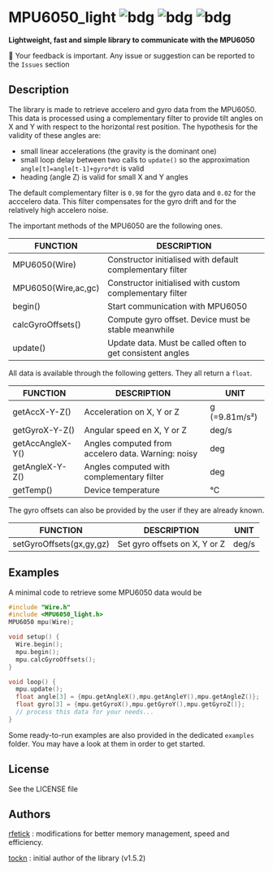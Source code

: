 # MPU6050_light ![bdg](https://img.shields.io/github/license/rfetick/MPU6050_light) ![bdg](https://img.shields.io/github/v/release/rfetick/MPU6050_light) ![bdg](https://img.shields.io/github/commits-since/rfetick/MPU6050_light/latest)

**Lightweight, fast and simple library to communicate with the MPU6050**

:arrows_counterclockwise: Your feedback is important. Any issue or suggestion can be reported to the `Issues` section


## Description

The library is made to retrieve accelero and gyro data from the MPU6050. This data is processed using a complementary filter to provide tilt angles on X and Y with respect to the horizontal rest position. The hypothesis for the validity of these angles are:
* small linear accelerations (the gravity is the dominant one)
* small loop delay between two calls to `update()` so the approximation `angle[t]=angle[t-1]+gyro*dt` is valid
* heading (angle Z) is valid for small X and Y angles

The default complementary filter is `0.98` for the gyro data and `0.02` for the acccelero data. This filter compensates for the gyro drift and for the relatively high accelero noise.

The important methods of the MPU6050 are the following ones.

| FUNCTION            | DESCRIPTION                                                |
|---------------------|------------------------------------------------------------|
| MPU6050(Wire)       | Constructor initialised with default complementary filter  |
| MPU6050(Wire,ac,gc) | Constructor initialised with custom complementary filter   |
| begin()             | Start communication with MPU6050                           |
| calcGyroOffsets()   | Compute gyro offset. Device must be stable meanwhile       |
| update()            | Update data. Must be called often to get consistent angles |

All data is available through the following getters. They all return a `float`.

| FUNCTION         | DESCRIPTION                                        | UNIT          |
|------------------|----------------------------------------------------|---------------|
| getAccX-Y-Z()    | Acceleration on X, Y or Z                          | g (=9.81m/s²) |
| getGyroX-Y-Z()   | Angular speed en X, Y or Z                         | deg/s         |
| getAccAngleX-Y() | Angles computed from accelero data. Warning: noisy | deg           |
| getAngleX-Y-Z()  | Angles computed with complementary filter          | deg           |
| getTemp()        | Device temperature                                 | °C            |

The gyro offsets can also be provided by the user if they are already known.

| FUNCTION                 | DESCRIPTION                                  | UNIT       |
|--------------------------|----------------------------------------------|------------|
| setGyroOffsets(gx,gy,gz) | Set gyro offsets on X, Y or Z                | deg/s      |

## Examples

A minimal code to retrieve some MPU6050 data would be

```cpp
#include "Wire.h"
#include <MPU6050_light.h>
MPU6050 mpu(Wire);

void setup() {
  Wire.begin();
  mpu.begin();
  mpu.calcGyroOffsets();
}

void loop() {
  mpu.update();
  float angle[3] = {mpu.getAngleX(),mpu.getAngleY(),mpu.getAngleZ()};
  float gyro[3] = {mpu.getGyroX(),mpu.getGyroY(),mpu.getGyroZ()};
  // process this data for your needs...
}
```

Some ready-to-run examples are also provided in the dedicated `examples` folder. You may have a look at them in order to get started.

## License

See the LICENSE file

## Authors

[rfetick](https://github.com/rfetick) : modifications for better memory management, speed and efficiency.

[tockn](https://github.com/tockn) : initial author of the library (v1.5.2)
